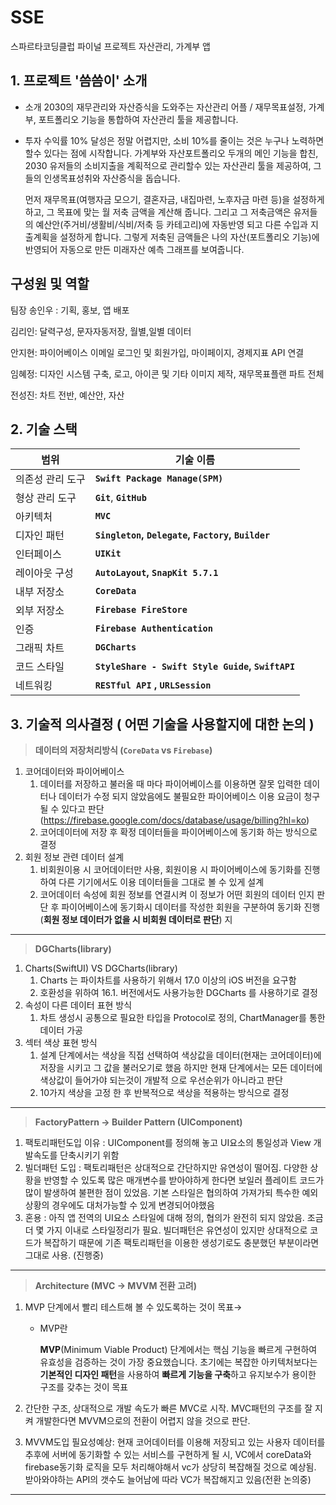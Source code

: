 # SSE
스파르타코딩클럽 파이널 프로젝트 자산관리, 가계부 앱

[다운로드 링크]:[https://apps.apple.com/kr/app/씀씀/id6670394443](https://apps.apple.com/kr/app/%EC%94%80%EC%94%80/id6670394443) 



## 1. 프로젝트 '씀씀이' 소개

- 소개
  2030의 재무관리와 자산증식을 도와주는 자산관리 어플 / 재무목표설정, 가계부, 포트폴리오 기능을 통합하여 자산관리 툴을 제공합니다.

- 투자 수익률 10% 달성은 정말 어렵지만, 소비 10%를 줄이는 것은 누구나 노력하면 할수 있다는 점에 시작합니다. 가계부와 자산포트폴리오 두개의 메인 기능을 합친, 2030 유저들의 소비지출을 계획적으로 관리할수 있는 자산관리 툴을 제공하여, 그들의 인생목표성취와 자산증식을 돕습니다.
    
     먼저 재무목표(여행자금 모으기, 결혼자금, 내집마련, 노후자금 마련 등)을 설정하게 하고, 그 목표에 맞는 월 저축 금액을 계산해 줍니다. 그리고 그 저축금액은 유저들의 예산안(주거비/생활비/식비/저축 등 카테고리)에 자동반영 되고 다른 수입과 지출계획을 설정하게 합니다. 그렇게 저축된 금액들은 나의 자산(포트폴리오 기능)에 반영되어 자동으로 만든 미래자산 예측 그래프를 보여줍니다.


## 구성원 및 역할

팀장 송인우 : 기획, 홍보, 앱 배포  

 김리인:  달력구성, 문자자동저장, 월별,일별 데이터 

 안지현: 파이어베이스 이메일 로그인 및 회원가입, 마이페이지, 경제지표 API 연결

 임혜정: 디자인 시스템 구축, 로고, 아이콘 및 기타 이미지 제작, 재무목표플랜 파트 전체

 전성진: 차트 전반, 예산안, 자산
    

## 2. 기술 스택

| **범위** | **기술 이름** |
| --- | --- |
| 의존성 관리 도구 | **`Swift Package Manage(SPM)`** |
| 형상 관리 도구 | **`Git`**, **`GitHub`** |
| 아키텍처 | **`MVC`**|
| 디자인 패턴 | **`Singleton`, `Delegate`, `Factory`, `Builder`** |
| 인터페이스 | **`UIKit`** |
| 레이아웃 구성 | **`AutoLayout`, `SnapKit 5.7.1`** |
| 내부 저장소 | **`CoreData`** |
| 외부 저장소 | **`Firebase FireStore`** |
| 인증 | **`Firebase Authentication`** |
| 그래픽 차트 | **`DGCharts`** |
| 코드 스타일 | **`StyleShare - Swift Style Guide`, `SwiftAPI`** |
| 네트워킹 | **`RESTful API` , `URLSession`** |



## 3. 기술적 의사결정 ( 어떤 기술을 사용할지에 대한 논의 )

> **데이터의 저장처리방식 (`CoreData`  vs  `Firebase`)**
> 
1. 코어데이터와 파이어베이스
    1. 데이터를 저장하고 불러올 때 마다 파이어베이스를 이용하면 잘못 입력한 데이터나 데이터가 수정 되지 않았음에도 불필요한 파이어베이스 이용 요금이 청구 될 수 있다고 판단(https://firebase.google.com/docs/database/usage/billing?hl=ko)
    2. 코어데이터에 저장 후 확정 데이터들을 파이어베이스에 동기화 하는 방식으로 결정
2. 회원 정보 관련 데이터 설계
    1. 비회원이용 시 코어데이터만 사용, 회원이용 시 파이어베이스에 동기화를 진행하여 다른 기기에서도 이용 데이터들을 그대로 볼 수 있게 설계
    2. 코어데이터 속성에 회원 정보를 연결시켜 이 정보가 어떤 회원의 데이터 인지 판단 후 파이어베이스에 동기화시 데이터를 작성한 회원을 구분하여 동기화 진행(**회원 정보 데이터가 없을 시 비회원 데이터로 판단**)
    지
    

---

> **DGCharts(library)**
> 
1. Charts(SwiftUI) VS DGCharts(library)
    1. Charts 는 파이차트를 사용하기 위해서 17.0 이상의 iOS 버전을 요구함
    2. 호환성을 위하여 16.1. 버전에서도 사용가능한 DGCharts 를 사용하기로 결정
2. 속성이 다른 데이터 표현 방식
    1. 차트 생성시 공통으로 필요한 타입을 Protocol로 정의, ChartManager를 통한 데이터 가공
3. 섹터 색상 표현 방식
    1. 설계 단계에서는 색상을 직접 선택하여 색상값을 데이터(현재는 코어데이터)에 저장을 시키고 그 값을 불러오기로 했음 하지만 현재 단계에서는 모든 데이터에 색상값이 들어가야 되는것이 개발적 으로 우선순위가 아니라고 판단 
    2. 10가지 색상을 고정 한 후 반복적으로 색상을 적용하는 방식으로 결정
    

---

> **FactoryPattern → Builder Pattern (UIComponent)**
> 
1. 팩토리패턴도입 이유 : UIComponent를 정의해 놓고 UI요소의 통일성과 View 개발속도를 단축시키기 위함 
2. 빌더패턴 도입 : 팩토리패턴은 상대적으로 간단하지만 유연성이 떨어짐. 다양한 상황을 반영할 수 있도록 많은 매개변수를 받아야하게 한다면 보일러 플레이트 코드가 많이 발생하여 불편한 점이 있었음. 기본 스타일은 협의하여 가져가되 특수한 예외 상황의 경우에도 대처가능할 수 있게 변경되어야했음
3. 혼용 : 아직 앱 전역의 UI요소 스타일에 대해 정의, 협의가 완전히 되지 않았음. 조금 더 몇 가지 이내로 스타일정리가 필요. 빌더패턴은 유연성이 있지만 상대적으로 코드가 복잡하기 때문에 기존 팩토리패턴을 이용한 생성기로도 충분했던 부분이라면 그대로 사용. (진행중)

---

> **Architecture (MVC → MVVM 전환 고려)**
> 
1. MVP 단계에서 빨리 테스트해 볼 수 있도록하는 것이 목표→ 
    - MVP란
        
        **MVP**(Minimum Viable Product) 단계에서는 핵심 기능을 빠르게 구현하여 유효성을 검증하는 것이 가장 중요했습니다. 초기에는 복잡한 아키텍처보다는 **기본적인 디자인 패턴**을 사용하여 **빠르게 기능을 구축**하고 유지보수가 용이한 구조를 갖추는 것이 목표
        
2. 간단한 구조, 상대적으로 개발 속도가 빠른 MVC로 시작. MVC패턴의 구조를 잘 지켜 개발한다면 MVVM으로의 전환이 어렵지 않을 것으로 판단.
3. MVVM도입 필요성예상: 현재 코어데이터를 이용해 저장되고 있는 사용자 데이터를 추후에 서버에 동기화할 수 있는 서비스를 구현하게 될 시, VC에서 coreData와 firebase동기화 로직을 모두 처리해야해서 vc가 상당히 복잡해질 것으로 예상됨. 받아와야하는 API의 갯수도 늘어남에 따라 VC가 복잡해지고 있음(전환 논의중)

---
